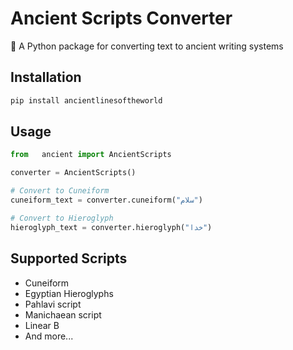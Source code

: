 # Ancient Scripts Converter

📜 A Python package for converting text to ancient writing systems

## Installation
```bash
pip install ancientlinesoftheworld
```

## Usage
```python
from   ancient import AncientScripts

converter = AncientScripts()

# Convert to Cuneiform
cuneiform_text = converter.cuneiform("سلام")

# Convert to Hieroglyph
hieroglyph_text = converter.hieroglyph("خدا")
```

## Supported Scripts
- Cuneiform
- Egyptian Hieroglyphs
- Pahlavi script
- Manichaean script
- Linear B
- And more...

